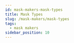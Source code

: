 ```yaml
---
id: mask-makers-mask-types
title: Mask Types
slug: /mask-makers/mask-types
tags:
  - mask makers
sidebar_position: 10
---
```

